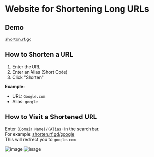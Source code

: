 # Website for Shortening Long URLs

## Demo
[shorten.rf.gd](https://shorten.rf.gd)

## How to Shorten a URL
1. Enter the URL
2. Enter an Alias (Short Code)
3. Click "Shorten"

**Example:**
- URL: `Google.com`
- Alias: `google`

## How to Visit a Shortened URL
Enter `(Domain Name)/(Alias)` in the search bar.  
For example: [shorten.rf.gd/google](https://shorten.rf.gd/google)  
This will redirect you to `google.com`

![image](https://github.com/user-attachments/assets/9b3b0dda-cace-4b82-8aa5-a94682b5234f)
![image](https://github.com/user-attachments/assets/130b5a7e-f3ef-40e4-8934-9714492f080f)
